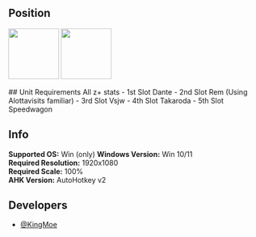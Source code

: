 ## Position 

<p float="left">
  <img src="https://i.ibb.co/xq3SJSLB/image-2025-05-20-104735524.png" width="100" />
  <img src="https://i.ibb.co/4Zz0wjkW/image-2025-05-20-104628325.png" width="100" /> 
</p>
## Unit Requirements
   All z+ stats
- 1st Slot Dante
- 2nd Slot Rem (Using Alottavisits familiar)
- 3rd Slot Vsjw
- 4th Slot Takaroda
- 5th Slot Speedwagon

## Info
**Supported OS:** Win (only)
**Windows Version:** Win 10/11\
**Required Resolution:** 1920x1080\
**Required Scale:** 100%\
**AHK Version:** AutoHotkey v2




## Developers

- [@KingMoe](https://discord.com/users/396754528910966802)
